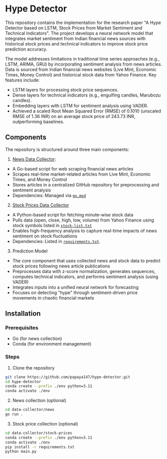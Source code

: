 # Hype Detector
This repository contains the implementation for the research paper "A Hype Detector based on LSTM, Stock Prices from Market Sentiment and Technical Indicators". The project develops a neural network model that integrates market sentiment from Indian financial news sources with historical stock prices and technical indicators to improve stock price prediction accuracy.

The model addresses limitations in traditional time series approaches (e.g., LSTM, ARIMA, GRU) by incorporating sentiment analysis from news articles. Data is sourced from Indian financial news websites (Live Mint, Economic Times, Money Control) and historical stock data from Yahoo Finance. Key features include:
- LSTM layers for processing stock price sequences.
- Dense layers for technical indicators (e.g., engulfing candles, Marubozu candles).
- Embedding layers with LSTM for sentiment analysis using VADER.
- Achieved a scaled Root Mean Squared Error (RMSE) of 0.1010 (unscaled RMSE of 1.36 INR) on an average stock price of 243.73 INR, outperforming baselines.

## Components
The repository is structured around three main components:
 1. [News Data Collector](https://github.com/papaya147/hype-detector/tree/main/data-collector/news):
-   A Go-based script for web scraping financial news articles
-   Scrapes real-time market-related articles from Live Mint, Economic Times, and Money Control
-   Stores articles in a centralized GitHub repository for preprocessing and sentiment analysis
-   Dependencies: Managed via [`go.mod`](https://github.com/papaya147/hype-detector/blob/main/data-collector/news/go.mod)
 2. [Stock Prices Data Collector](https://github.com/papaya147/hype-detector/tree/main/data-collector/stock-prices)
-   A Python-based script for fetching minute-wise stock data
-   Pulls data (open, close, high, low, volume) from Yahoo Finance using stock symbols listed in [`stock-list.txt`](https://github.com/papaya147/hype-detector/blob/main/stock%20list.txt)
-   Enables high-frequency analysis to capture real-time impacts of news sentiment on stock fluctuations
-   Dependencies: Listed in [`requirements.txt`](https://github.com/papaya147/hype-detector/blob/main/data-collector/stock-prices/requirements.txt).
 3. Prediction Model
 -   The core component that uses collected news and stock data to predict stock prices following news article publications
-   Preprocesses data with z-score normalization, generates sequences, computes technical indicators, and performs sentiment analysis (using VADER)
-   Integrates inputs into a unified neural network for forecasting
-   Focuses on detecting "hype" through sentiment-driven price movements in chaotic financial markets

## Installation
### Prerequisites
- Go (for news collection)
- Conda (for environment management)

### Steps
1. Clone the repository
```bash
git clone https://github.com/papaya147/hype-detector.git
cd hype-detector
conda create --prefix ./env python=3.11
conda activate ./env
```
2. News collection (optional)
```bash
cd data-collector/news
go run .
```
3. Stock price collection (optional)
```bash
cd data-collector/stock-prices
conda create --prefix ./env python=3.11
conda activate ./env
pip install -r requirements.txt
python main.py
```
